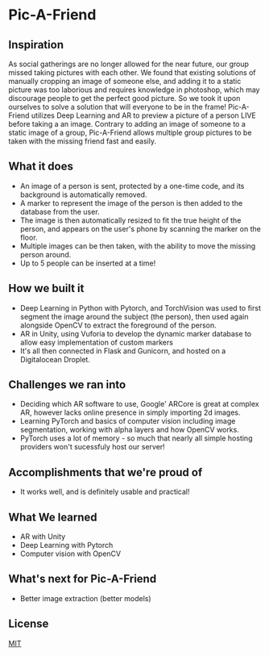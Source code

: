 # Pic-A-Friend
## Inspiration
As social gatherings are no longer allowed for the near future, our group missed taking pictures with each other. We found that existing solutions of manually cropping an image of someone else, and adding it to a static picture was too laborious and requires knowledge in photoshop, which may discourage people to get the perfect good picture. So we took it upon ourselves to solve a solution that will everyone to be in the frame! Pic-A-Friend utilizes Deep Learning and AR to preview a picture of a person LIVE before taking a an image. Contrary to adding an image of someone to a static image of a group, Pic-A-Friend allows multiple group pictures to be taken with the missing friend fast and easily.

## What it does
- An image of a person is sent, protected by a one-time code, and its background is automatically removed.
- A marker to represent the image of the person is then added to the database from the user.
- The image is then automatically resized to fit the true height of the person, and appears on the user's phone by scanning the marker on the floor.
- Multiple images can be then taken, with the ability to move the missing person around.
- Up to 5 people can be inserted at a time!

## How we built it
- Deep Learning in Python with Pytorch, and TorchVision was used to first segment the image around the subject (the person), then used again alongside OpenCV to extract the foreground of the person.
- AR in Unity, using Vuforia to develop the dynamic marker database to allow easy implementation of custom markers
- It's all then connected in Flask and Gunicorn, and hosted on a Digitalocean Droplet.

## Challenges we ran into
- Deciding which AR software to use, Google' ARCore is great at complex AR, however lacks online presence in simply importing 2d images.
- Learning PyTorch and basics of computer vision including image segmentation, working with alpha layers and how OpenCV works.
- PyTorch uses a lot of memory - so much that nearly all simple hosting providers won't sucessfuly host our server!

## Accomplishments that we're proud of
- It works well, and is definitely usable and practical!

## What We learned
- AR with Unity
- Deep Learning with Pytorch
- Computer vision with OpenCV

## What's next for Pic-A-Friend
- Better image extraction (better models)

## License
[MIT](https://choosealicense.com/licenses/mit/)
